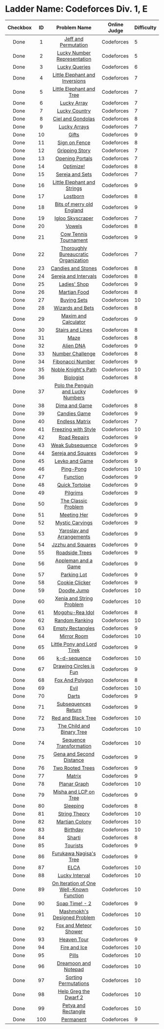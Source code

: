 # Ladder Name: Codeforces Div. 1, E

| Checkbox | ID  | Problem Name | Online Judge | Difficulty |
|---|:---:|:---:|---|---|
|<img src="https://a2oj.thao.pw/?handle=FanTDung20Nam&url=http%3A//codeforces.com/problemset/problem/351/E" width="13px"/> Done|1|[Jeff and Permutation](http://codeforces.com/problemset/problem/351/E)|Codeforces|5|
|<img src="https://a2oj.thao.pw/?handle=FanTDung20Nam&url=http%3A//codeforces.com/problemset/problem/354/E" width="13px"/> Done|2|[Lucky Number Representation](http://codeforces.com/problemset/problem/354/E)|Codeforces|5|
|<img src="https://a2oj.thao.pw/?handle=FanTDung20Nam&url=http%3A//codeforces.com/problemset/problem/145/E" width="13px"/> Done|3|[Lucky Queries](http://codeforces.com/problemset/problem/145/E)|Codeforces|6|
|<img src="https://a2oj.thao.pw/?handle=FanTDung20Nam&url=http%3A//codeforces.com/problemset/problem/220/E" width="13px"/> Done|4|[Little Elephant and Inversions](http://codeforces.com/problemset/problem/220/E)|Codeforces|7|
|<img src="https://a2oj.thao.pw/?handle=FanTDung20Nam&url=http%3A//codeforces.com/problemset/problem/258/E" width="13px"/> Done|5|[Little Elephant and Tree](http://codeforces.com/problemset/problem/258/E)|Codeforces|7|
|<img src="https://a2oj.thao.pw/?handle=FanTDung20Nam&url=http%3A//codeforces.com/problemset/problem/121/E" width="13px"/> Done|6|[Lucky Array](http://codeforces.com/problemset/problem/121/E)|Codeforces|7|
|<img src="https://a2oj.thao.pw/?handle=FanTDung20Nam&url=http%3A//codeforces.com/problemset/problem/95/E" width="13px"/> Done|7|[Lucky Country](http://codeforces.com/problemset/problem/95/E)|Codeforces|7|
|<img src="https://a2oj.thao.pw/?handle=FanTDung20Nam&url=http%3A//codeforces.com/problemset/problem/321/E" width="13px"/> Done|8|[Ciel and Gondolas](http://codeforces.com/problemset/problem/321/E)|Codeforces|8|
|<img src="https://a2oj.thao.pw/?handle=FanTDung20Nam&url=http%3A//codeforces.com/problemset/problem/256/E" width="13px"/> Done|9|[Lucky Arrays](http://codeforces.com/problemset/problem/256/E)|Codeforces|7|
|<img src="https://a2oj.thao.pw/?handle=FanTDung20Nam&url=http%3A//codeforces.com/problemset/problem/229/E" width="13px"/> Done|10|[Gifts](http://codeforces.com/problemset/problem/229/E)|Codeforces|9|
|<img src="https://a2oj.thao.pw/?handle=FanTDung20Nam&url=http%3A//codeforces.com/problemset/problem/484/E" width="13px"/> Done|11|[Sign on Fence](http://codeforces.com/problemset/problem/484/E)|Codeforces|8|
|<img src="https://a2oj.thao.pw/?handle=FanTDung20Nam&url=http%3A//codeforces.com/problemset/problem/198/E" width="13px"/> Done|12|[Gripping Story](http://codeforces.com/problemset/problem/198/E)|Codeforces|7|
|<img src="https://a2oj.thao.pw/?handle=FanTDung20Nam&url=http%3A//codeforces.com/problemset/problem/196/E" width="13px"/> Done|13|[Opening Portals](http://codeforces.com/problemset/problem/196/E)|Codeforces|7|
|<img src="https://a2oj.thao.pw/?handle=FanTDung20Nam&url=http%3A//codeforces.com/problemset/problem/338/E" width="13px"/> Done|14|[Optimize!](http://codeforces.com/problemset/problem/338/E)|Codeforces|8|
|<img src="https://a2oj.thao.pw/?handle=FanTDung20Nam&url=http%3A//codeforces.com/problemset/problem/425/E" width="13px"/> Done|15|[Sereja and Sets](http://codeforces.com/problemset/problem/425/E)|Codeforces|7|
|<img src="https://a2oj.thao.pw/?handle=FanTDung20Nam&url=http%3A//codeforces.com/problemset/problem/204/E" width="13px"/> Done|16|[Little Elephant and Strings](http://codeforces.com/problemset/problem/204/E)|Codeforces|9|
|<img src="https://a2oj.thao.pw/?handle=FanTDung20Nam&url=http%3A//codeforces.com/problemset/problem/93/E" width="13px"/> Done|17|[Lostborn](http://codeforces.com/problemset/problem/93/E)|Codeforces|8|
|<img src="https://a2oj.thao.pw/?handle=FanTDung20Nam&url=http%3A//codeforces.com/problemset/problem/132/E" width="13px"/> Done|18|[Bits of merry old England](http://codeforces.com/problemset/problem/132/E)|Codeforces|9|
|<img src="https://a2oj.thao.pw/?handle=FanTDung20Nam&url=http%3A//codeforces.com/problemset/problem/91/E" width="13px"/> Done|19|[Igloo Skyscraper](http://codeforces.com/problemset/problem/91/E)|Codeforces|7|
|<img src="https://a2oj.thao.pw/?handle=FanTDung20Nam&url=http%3A//codeforces.com/problemset/problem/383/E" width="13px"/> Done|20|[Vowels](http://codeforces.com/problemset/problem/383/E)|Codeforces|8|
|<img src="https://a2oj.thao.pw/?handle=FanTDung20Nam&url=http%3A//codeforces.com/problemset/problem/283/E" width="13px"/> Done|21|[Cow Tennis Tournament](http://codeforces.com/problemset/problem/283/E)|Codeforces|9|
|<img src="https://a2oj.thao.pw/?handle=FanTDung20Nam&url=http%3A//codeforces.com/problemset/problem/201/E" width="13px"/> Done|22|[Thoroughly Bureaucratic Organization](http://codeforces.com/problemset/problem/201/E)|Codeforces|7|
|<img src="https://a2oj.thao.pw/?handle=FanTDung20Nam&url=http%3A//codeforces.com/problemset/problem/101/E" width="13px"/> Done|23|[Candies and Stones](http://codeforces.com/problemset/problem/101/E)|Codeforces|8|
|<img src="https://a2oj.thao.pw/?handle=FanTDung20Nam&url=http%3A//codeforces.com/problemset/problem/367/E" width="13px"/> Done|24|[Sereja and Intervals](http://codeforces.com/problemset/problem/367/E)|Codeforces|8|
|<img src="https://a2oj.thao.pw/?handle=FanTDung20Nam&url=http%3A//codeforces.com/problemset/problem/286/E" width="13px"/> Done|25|[Ladies' Shop](http://codeforces.com/problemset/problem/286/E)|Codeforces|9|
|<img src="https://a2oj.thao.pw/?handle=FanTDung20Nam&url=http%3A//codeforces.com/problemset/problem/77/E" width="13px"/> Done|26|[Martian Food](http://codeforces.com/problemset/problem/77/E)|Codeforces|8|
|<img src="https://a2oj.thao.pw/?handle=FanTDung20Nam&url=http%3A//codeforces.com/problemset/problem/103/E" width="13px"/> Done|27|[Buying Sets](http://codeforces.com/problemset/problem/103/E)|Codeforces|10|
|<img src="https://a2oj.thao.pw/?handle=FanTDung20Nam&url=http%3A//codeforces.com/problemset/problem/167/E" width="13px"/> Done|28|[Wizards and Bets](http://codeforces.com/problemset/problem/167/E)|Codeforces|8|
|<img src="https://a2oj.thao.pw/?handle=FanTDung20Nam&url=http%3A//codeforces.com/problemset/problem/261/E" width="13px"/> Done|29|[Maxim and Calculator](http://codeforces.com/problemset/problem/261/E)|Codeforces|9|
|<img src="https://a2oj.thao.pw/?handle=FanTDung20Nam&url=http%3A//codeforces.com/problemset/problem/498/E" width="13px"/> Done|30|[Stairs and Lines](http://codeforces.com/problemset/problem/498/E)|Codeforces|8|
|<img src="https://a2oj.thao.pw/?handle=FanTDung20Nam&url=http%3A//codeforces.com/problemset/problem/123/E" width="13px"/> Done|31|[Maze](http://codeforces.com/problemset/problem/123/E)|Codeforces|8|
|<img src="https://a2oj.thao.pw/?handle=FanTDung20Nam&url=http%3A//codeforces.com/problemset/problem/217/E" width="13px"/> Done|32|[Alien DNA](http://codeforces.com/problemset/problem/217/E)|Codeforces|9|
|<img src="https://a2oj.thao.pw/?handle=FanTDung20Nam&url=http%3A//codeforces.com/problemset/problem/235/E" width="13px"/> Done|33|[Number Challenge](http://codeforces.com/problemset/problem/235/E)|Codeforces|8|
|<img src="https://a2oj.thao.pw/?handle=FanTDung20Nam&url=http%3A//codeforces.com/problemset/problem/193/E" width="13px"/> Done|34|[Fibonacci Number](http://codeforces.com/problemset/problem/193/E)|Codeforces|9|
|<img src="https://a2oj.thao.pw/?handle=FanTDung20Nam&url=http%3A//codeforces.com/problemset/problem/226/E" width="13px"/> Done|35|[Noble Knight's Path](http://codeforces.com/problemset/problem/226/E)|Codeforces|10|
|<img src="https://a2oj.thao.pw/?handle=FanTDung20Nam&url=http%3A//codeforces.com/problemset/problem/311/E" width="13px"/> Done|36|[Biologist](http://codeforces.com/problemset/problem/311/E)|Codeforces|8|
|<img src="https://a2oj.thao.pw/?handle=FanTDung20Nam&url=http%3A//codeforces.com/problemset/problem/288/E" width="13px"/> Done|37|[Polo the Penguin and Lucky Numbers](http://codeforces.com/problemset/problem/288/E)|Codeforces|9|
|<img src="https://a2oj.thao.pw/?handle=FanTDung20Nam&url=http%3A//codeforces.com/problemset/problem/273/E" width="13px"/> Done|38|[Dima and Game](http://codeforces.com/problemset/problem/273/E)|Codeforces|8|
|<img src="https://a2oj.thao.pw/?handle=FanTDung20Nam&url=http%3A//codeforces.com/problemset/problem/341/E" width="13px"/> Done|39|[Candies Game](http://codeforces.com/problemset/problem/341/E)|Codeforces|9|
|<img src="https://a2oj.thao.pw/?handle=FanTDung20Nam&url=http%3A//codeforces.com/problemset/problem/249/E" width="13px"/> Done|40|[Endless Matrix](http://codeforces.com/problemset/problem/249/E)|Codeforces|7|
|<img src="https://a2oj.thao.pw/?handle=FanTDung20Nam&url=http%3A//codeforces.com/problemset/problem/150/E" width="13px"/> Done|41|[Freezing with Style](http://codeforces.com/problemset/problem/150/E)|Codeforces|10|
|<img src="https://a2oj.thao.pw/?handle=FanTDung20Nam&url=http%3A//codeforces.com/problemset/problem/240/E" width="13px"/> Done|42|[Road Repairs](http://codeforces.com/problemset/problem/240/E)|Codeforces|9|
|<img src="https://a2oj.thao.pw/?handle=FanTDung20Nam&url=http%3A//codeforces.com/problemset/problem/135/E" width="13px"/> Done|43|[Weak Subsequence](http://codeforces.com/problemset/problem/135/E)|Codeforces|9|
|<img src="https://a2oj.thao.pw/?handle=FanTDung20Nam&url=http%3A//codeforces.com/problemset/problem/314/E" width="13px"/> Done|44|[Sereja and Squares](http://codeforces.com/problemset/problem/314/E)|Codeforces|9|
|<img src="https://a2oj.thao.pw/?handle=FanTDung20Nam&url=http%3A//codeforces.com/problemset/problem/360/E" width="13px"/> Done|45|[Levko and Game](http://codeforces.com/problemset/problem/360/E)|Codeforces|9|
|<img src="https://a2oj.thao.pw/?handle=FanTDung20Nam&url=http%3A//codeforces.com/problemset/problem/319/E" width="13px"/> Done|46|[Ping-Pong](http://codeforces.com/problemset/problem/319/E)|Codeforces|10|
|<img src="https://a2oj.thao.pw/?handle=FanTDung20Nam&url=http%3A//codeforces.com/problemset/problem/455/E" width="13px"/> Done|47|[Function](http://codeforces.com/problemset/problem/455/E)|Codeforces|9|
|<img src="https://a2oj.thao.pw/?handle=FanTDung20Nam&url=http%3A//codeforces.com/problemset/problem/232/E" width="13px"/> Done|48|[Quick Tortoise](http://codeforces.com/problemset/problem/232/E)|Codeforces|9|
|<img src="https://a2oj.thao.pw/?handle=FanTDung20Nam&url=http%3A//codeforces.com/problemset/problem/348/E" width="13px"/> Done|49|[Pilgrims](http://codeforces.com/problemset/problem/348/E)|Codeforces|9|
|<img src="https://a2oj.thao.pw/?handle=FanTDung20Nam&url=http%3A//codeforces.com/problemset/problem/464/E" width="13px"/> Done|50|[The Classic Problem](http://codeforces.com/problemset/problem/464/E)|Codeforces|9|
|<img src="https://a2oj.thao.pw/?handle=FanTDung20Nam&url=http%3A//codeforces.com/problemset/problem/238/E" width="13px"/> Done|51|[Meeting Her](http://codeforces.com/problemset/problem/238/E)|Codeforces|9|
|<img src="https://a2oj.thao.pw/?handle=FanTDung20Nam&url=http%3A//codeforces.com/problemset/problem/297/E" width="13px"/> Done|52|[Mystic Carvings](http://codeforces.com/problemset/problem/297/E)|Codeforces|9|
|<img src="https://a2oj.thao.pw/?handle=FanTDung20Nam&url=http%3A//codeforces.com/problemset/problem/301/E" width="13px"/> Done|53|[Yaroslav and Arrangements](http://codeforces.com/problemset/problem/301/E)|Codeforces|9|
|<img src="https://a2oj.thao.pw/?handle=FanTDung20Nam&url=http%3A//codeforces.com/problemset/problem/449/E" width="13px"/> Done|54|[Jzzhu and Squares](http://codeforces.com/problemset/problem/449/E)|Codeforces|9|
|<img src="https://a2oj.thao.pw/?handle=FanTDung20Nam&url=http%3A//codeforces.com/problemset/problem/264/E" width="13px"/> Done|55|[Roadside Trees](http://codeforces.com/problemset/problem/264/E)|Codeforces|9|
|<img src="https://a2oj.thao.pw/?handle=FanTDung20Nam&url=http%3A//codeforces.com/problemset/problem/461/E" width="13px"/> Done|56|[Appleman and a Game](http://codeforces.com/problemset/problem/461/E)|Codeforces|9|
|<img src="https://a2oj.thao.pw/?handle=FanTDung20Nam&url=http%3A//codeforces.com/problemset/problem/480/E" width="13px"/> Done|57|[Parking Lot](http://codeforces.com/problemset/problem/480/E)|Codeforces|9|
|<img src="https://a2oj.thao.pw/?handle=FanTDung20Nam&url=http%3A//codeforces.com/problemset/problem/377/E" width="13px"/> Done|58|[Cookie Clicker](http://codeforces.com/problemset/problem/377/E)|Codeforces|9|
|<img src="https://a2oj.thao.pw/?handle=FanTDung20Nam&url=http%3A//codeforces.com/problemset/problem/346/E" width="13px"/> Done|59|[Doodle Jump](http://codeforces.com/problemset/problem/346/E)|Codeforces|10|
|<img src="https://a2oj.thao.pw/?handle=FanTDung20Nam&url=http%3A//codeforces.com/problemset/problem/356/E" width="13px"/> Done|60|[Xenia and String Problem](http://codeforces.com/problemset/problem/356/E)|Codeforces|10|
|<img src="https://a2oj.thao.pw/?handle=FanTDung20Nam&url=http%3A//codeforces.com/problemset/problem/87/E" width="13px"/> Done|61|[Mogohu-Rea Idol](http://codeforces.com/problemset/problem/87/E)|Codeforces|8|
|<img src="https://a2oj.thao.pw/?handle=FanTDung20Nam&url=http%3A//codeforces.com/problemset/problem/303/E" width="13px"/> Done|62|[Random Ranking](http://codeforces.com/problemset/problem/303/E)|Codeforces|10|
|<img src="https://a2oj.thao.pw/?handle=FanTDung20Nam&url=http%3A//codeforces.com/problemset/problem/364/E" width="13px"/> Done|63|[Empty Rectangles](http://codeforces.com/problemset/problem/364/E)|Codeforces|9|
|<img src="https://a2oj.thao.pw/?handle=FanTDung20Nam&url=http%3A//codeforces.com/problemset/problem/274/E" width="13px"/> Done|64|[Mirror Room](http://codeforces.com/problemset/problem/274/E)|Codeforces|10|
|<img src="https://a2oj.thao.pw/?handle=FanTDung20Nam&url=http%3A//codeforces.com/problemset/problem/453/E" width="13px"/> Done|65|[Little Pony and Lord Tirek](http://codeforces.com/problemset/problem/453/E)|Codeforces|9|
|<img src="https://a2oj.thao.pw/?handle=FanTDung20Nam&url=http%3A//codeforces.com/problemset/problem/407/E" width="13px"/> Done|66|[k-d-sequence](http://codeforces.com/problemset/problem/407/E)|Codeforces|10|
|<img src="https://a2oj.thao.pw/?handle=FanTDung20Nam&url=http%3A//codeforces.com/problemset/problem/372/E" width="13px"/> Done|67|[Drawing Circles is Fun](http://codeforces.com/problemset/problem/372/E)|Codeforces|9|
|<img src="https://a2oj.thao.pw/?handle=FanTDung20Nam&url=http%3A//codeforces.com/problemset/problem/512/E" width="13px"/> Done|68|[Fox And Polygon](http://codeforces.com/problemset/problem/512/E)|Codeforces|8|
|<img src="https://a2oj.thao.pw/?handle=FanTDung20Nam&url=http%3A//codeforces.com/problemset/problem/329/E" width="13px"/> Done|69|[Evil](http://codeforces.com/problemset/problem/329/E)|Codeforces|10|
|<img src="https://a2oj.thao.pw/?handle=FanTDung20Nam&url=http%3A//codeforces.com/problemset/problem/107/E" width="13px"/> Done|70|[Darts](http://codeforces.com/problemset/problem/107/E)|Codeforces|9|
|<img src="https://a2oj.thao.pw/?handle=FanTDung20Nam&url=http%3A//codeforces.com/problemset/problem/497/E" width="13px"/> Done|71|[Subsequences Return](http://codeforces.com/problemset/problem/497/E)|Codeforces|9|
|<img src="https://a2oj.thao.pw/?handle=FanTDung20Nam&url=http%3A//codeforces.com/problemset/problem/375/E" width="13px"/> Done|72|[Red and Black Tree](http://codeforces.com/problemset/problem/375/E)|Codeforces|10|
|<img src="https://a2oj.thao.pw/?handle=FanTDung20Nam&url=http%3A//codeforces.com/problemset/problem/438/E" width="13px"/> Done|73|[The Child and Binary Tree](http://codeforces.com/problemset/problem/438/E)|Codeforces|10|
|<img src="https://a2oj.thao.pw/?handle=FanTDung20Nam&url=http%3A//codeforces.com/problemset/problem/280/E" width="13px"/> Done|74|[Sequence Transformation](http://codeforces.com/problemset/problem/280/E)|Codeforces|10|
|<img src="https://a2oj.thao.pw/?handle=FanTDung20Nam&url=http%3A//codeforces.com/problemset/problem/442/E" width="13px"/> Done|75|[Gena and Second Distance](http://codeforces.com/problemset/problem/442/E)|Codeforces|9|
|<img src="https://a2oj.thao.pw/?handle=FanTDung20Nam&url=http%3A//codeforces.com/problemset/problem/403/E" width="13px"/> Done|76|[Two Rooted Trees](http://codeforces.com/problemset/problem/403/E)|Codeforces|9|
|<img src="https://a2oj.thao.pw/?handle=FanTDung20Nam&url=http%3A//codeforces.com/problemset/problem/243/E" width="13px"/> Done|77|[Matrix](http://codeforces.com/problemset/problem/243/E)|Codeforces|9|
|<img src="https://a2oj.thao.pw/?handle=FanTDung20Nam&url=http%3A//codeforces.com/problemset/problem/223/E" width="13px"/> Done|78|[Planar Graph](http://codeforces.com/problemset/problem/223/E)|Codeforces|10|
|<img src="https://a2oj.thao.pw/?handle=FanTDung20Nam&url=http%3A//codeforces.com/problemset/problem/504/E" width="13px"/> Done|79|[Misha and LCP on Tree](http://codeforces.com/problemset/problem/504/E)|Codeforces|9|
|<img src="https://a2oj.thao.pw/?handle=FanTDung20Nam&url=http%3A//codeforces.com/problemset/problem/113/E" width="13px"/> Done|80|[Sleeping](http://codeforces.com/problemset/problem/113/E)|Codeforces|8|
|<img src="https://a2oj.thao.pw/?handle=FanTDung20Nam&url=http%3A//codeforces.com/problemset/problem/269/E" width="13px"/> Done|81|[String Theory](http://codeforces.com/problemset/problem/269/E)|Codeforces|10|
|<img src="https://a2oj.thao.pw/?handle=FanTDung20Nam&url=http%3A//codeforces.com/problemset/problem/154/E" width="13px"/> Done|82|[Martian Colony](http://codeforces.com/problemset/problem/154/E)|Codeforces|10|
|<img src="https://a2oj.thao.pw/?handle=FanTDung20Nam&url=http%3A//codeforces.com/problemset/problem/128/E" width="13px"/> Done|83|[Birthday](http://codeforces.com/problemset/problem/128/E)|Codeforces|10|
|<img src="https://a2oj.thao.pw/?handle=FanTDung20Nam&url=http%3A//codeforces.com/problemset/problem/494/E" width="13px"/> Done|84|[Sharti](http://codeforces.com/problemset/problem/494/E)|Codeforces|8|
|<img src="https://a2oj.thao.pw/?handle=FanTDung20Nam&url=http%3A//codeforces.com/problemset/problem/487/E" width="13px"/> Done|85|[Tourists](http://codeforces.com/problemset/problem/487/E)|Codeforces|9|
|<img src="https://a2oj.thao.pw/?handle=FanTDung20Nam&url=http%3A//codeforces.com/problemset/problem/434/E" width="13px"/> Done|86|[Furukawa Nagisa's Tree](http://codeforces.com/problemset/problem/434/E)|Codeforces|9|
|<img src="https://a2oj.thao.pw/?handle=FanTDung20Nam&url=http%3A//codeforces.com/problemset/problem/482/E" width="13px"/> Done|87|[ELCA](http://codeforces.com/problemset/problem/482/E)|Codeforces|10|
|<img src="https://a2oj.thao.pw/?handle=FanTDung20Nam&url=http%3A//codeforces.com/problemset/problem/109/E" width="13px"/> Done|88|[Lucky Interval](http://codeforces.com/problemset/problem/109/E)|Codeforces|10|
|<img src="https://a2oj.thao.pw/?handle=FanTDung20Nam&url=http%3A//codeforces.com/problemset/problem/396/E" width="13px"/> Done|89|[On Iteration of One Well-Known Function](http://codeforces.com/problemset/problem/396/E)|Codeforces|10|
|<img src="https://a2oj.thao.pw/?handle=FanTDung20Nam&url=http%3A//codeforces.com/problemset/problem/185/E" width="13px"/> Done|90|[Soap Time! - 2](http://codeforces.com/problemset/problem/185/E)|Codeforces|9|
|<img src="https://a2oj.thao.pw/?handle=FanTDung20Nam&url=http%3A//codeforces.com/problemset/problem/414/E" width="13px"/> Done|91|[Mashmokh's Designed Problem](http://codeforces.com/problemset/problem/414/E)|Codeforces|10|
|<img src="https://a2oj.thao.pw/?handle=FanTDung20Nam&url=http%3A//codeforces.com/problemset/problem/388/E" width="13px"/> Done|92|[Fox and Meteor Shower](http://codeforces.com/problemset/problem/388/E)|Codeforces|10|
|<img src="https://a2oj.thao.pw/?handle=FanTDung20Nam&url=http%3A//codeforces.com/problemset/problem/187/E" width="13px"/> Done|93|[Heaven Tour](http://codeforces.com/problemset/problem/187/E)|Codeforces|9|
|<img src="https://a2oj.thao.pw/?handle=FanTDung20Nam&url=http%3A//codeforces.com/problemset/problem/89/E" width="13px"/> Done|94|[Fire and Ice](http://codeforces.com/problemset/problem/89/E)|Codeforces|10|
|<img src="https://a2oj.thao.pw/?handle=FanTDung20Nam&url=http%3A//codeforces.com/problemset/problem/126/E" width="13px"/> Done|95|[Pills](http://codeforces.com/problemset/problem/126/E)|Codeforces|10|
|<img src="https://a2oj.thao.pw/?handle=FanTDung20Nam&url=http%3A//codeforces.com/problemset/problem/477/E" width="13px"/> Done|96|[Dreamoon and Notepad](http://codeforces.com/problemset/problem/477/E)|Codeforces|10|
|<img src="https://a2oj.thao.pw/?handle=FanTDung20Nam&url=http%3A//codeforces.com/problemset/problem/398/E" width="13px"/> Done|97|[Sorting Permutations](http://codeforces.com/problemset/problem/398/E)|Codeforces|10|
|<img src="https://a2oj.thao.pw/?handle=FanTDung20Nam&url=http%3A//codeforces.com/problemset/problem/142/E" width="13px"/> Done|98|[Help Greg the Dwarf 2](http://codeforces.com/problemset/problem/142/E)|Codeforces|10|
|<img src="https://a2oj.thao.pw/?handle=FanTDung20Nam&url=http%3A//codeforces.com/problemset/problem/111/E" width="13px"/> Done|99|[Petya and Rectangle](http://codeforces.com/problemset/problem/111/E)|Codeforces|10|
|<img src="https://a2oj.thao.pw/?handle=FanTDung20Nam&url=http%3A//codeforces.com/problemset/problem/468/E" width="13px"/> Done|100|[Permanent](http://codeforces.com/problemset/problem/468/E)|Codeforces|9|
